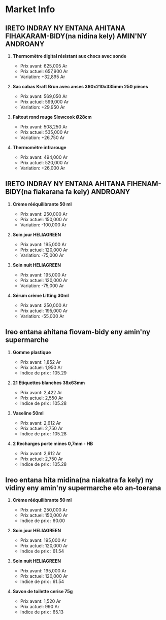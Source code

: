 # Market Info

## IRETO INDRAY NY ENTANA AHITANA FIHAKARAM-BIDY(na nidina kely) AMIN'NY ANDROANY

1. **Thermomètre digital résistant aux chocs avec sonde**
   - Prix avant: 625,005 Ar
   - Prix actuel: 657,900 Ar
   - Variation: +32,895 Ar

2. **Sac cabas Kraft Brun avec anses 360x210x335mm 250 pièces**
   - Prix avant: 569,050 Ar
   - Prix actuel: 599,000 Ar
   - Variation: +29,950 Ar

3. **Faitout rond rouge Slowcook Ø28cm**
   - Prix avant: 508,250 Ar
   - Prix actuel: 535,000 Ar
   - Variation: +26,750 Ar

4. **Thermomètre infrarouge**
   - Prix avant: 494,000 Ar
   - Prix actuel: 520,000 Ar
   - Variation: +26,000 Ar

## IRETO INDRAY NY ENTANA AHITANA FIHENAM-BIDY(na fiakarana fa kely) ANDROANY

1. **Crème rééquilibrante 50 ml**
   - Prix avant: 250,000 Ar
   - Prix actuel: 150,000 Ar
   - Variation: -100,000 Ar

2. **Soin jour HELIAGREEN**
   - Prix avant: 195,000 Ar
   - Prix actuel: 120,000 Ar
   - Variation: -75,000 Ar

3. **Soin nuit HELIAGREEN**
   - Prix avant: 195,000 Ar
   - Prix actuel: 120,000 Ar
   - Variation: -75,000 Ar

4. **Sérum crème Lifting 30ml**
   - Prix avant: 250,000 Ar
   - Prix actuel: 195,000 Ar
   - Variation: -55,000 Ar

## Ireo entana ahitana fiovam-bidy eny amin'ny supermarche

1. **Gomme plastique**
   - Prix avant: 1,852 Ar
   - Prix actuel: 1,950 Ar
   - Indice de prix : 105.29

2. **21 Etiquettes blanches 38x63mm**
   - Prix avant: 2,422 Ar
   - Prix actuel: 2,550 Ar
   - Indice de prix : 105.28

3. **Vaseline 50ml**
   - Prix avant: 2,612 Ar
   - Prix actuel: 2,750 Ar
   - Indice de prix : 105.28

4. **2 Recharges porte mines 0,7mm - HB**
   - Prix avant: 2,612 Ar
   - Prix actuel: 2,750 Ar
   - Indice de prix : 105.28

## Ireo entana hita midina(na niakatra fa kely) ny vidiny eny amin'ny supermarche eto an-toerana

1. **Crème rééquilibrante 50 ml**
   - Prix avant: 250,000 Ar
   - Prix actuel: 150,000 Ar
   - Indice de prix : 60.00

2. **Soin jour HELIAGREEN**
   - Prix avant: 195,000 Ar
   - Prix actuel: 120,000 Ar
   - Indice de prix : 61.54

3. **Soin nuit HELIAGREEN**
   - Prix avant: 195,000 Ar
   - Prix actuel: 120,000 Ar
   - Indice de prix : 61.54

4. **Savon de toilette cerise 75g**
   - Prix avant: 1,520 Ar
   - Prix actuel: 990 Ar
   - Indice de prix : 65.13


